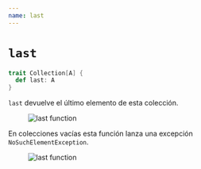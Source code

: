 ```yaml
---
name: last
---
```


# `last`

~~~ scala
trait Collection[A] {
  def last: A
}
~~~

`last` devuelve el último elemento de esta colección.

<figure class="diagram">
  <img src="../images/last.svg" alt="last function">
  <!-- <figcaption class="diagram-desc"></figcaption> -->
</figure>

En colecciones vacías esta función lanza una excepción `NoSuchElementException`.

<figure class="diagram">
  <img src="../images/last.2.svg" alt="last function">
  <!-- <figcaption class="diagram-desc"></figcaption> -->
</figure>
